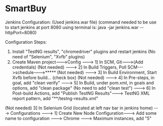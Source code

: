 # SmartBuy 
Jenkins Configuration: 
(Used jenkins.war file)
(command needed to be use to start jenkins at port 8080 using terminal is: java -jar jenkins.war --httpPort=8080)


Configuration Steps:
1) Install "TestNG results", "chromedriver" plugins and restart jenkins (No need of "Selenium", "Xvfb" plugins)
2) Create Maven project--->Config
	---> 1] In SCM, Git--->(Add credentials)
	(Not needed) ---> 2] In Build Triggers, Poll SCM--->schedule--->*****
	(Not needed) ---> 3] In Build Environment, Start Xvfb before build... (check box)
	(Not needed) ---> 4] In Pre-steps, in goal, add "clean verify"
		     ---> 5] In Build, under pom.xml, in goals and options, add "clean package" (No need to add "clean test")
	             ---> 6] In Post-build Actions, add "Publish TestNG Results"---> TestNG XML report pattern, add "**/testng-results.xml"

(Not needed) 3] In Selenium Grid (located at left nav bar in jenkins home)
				---> Configurations
					---> 1] Create New Node Configuration---> Add some name to configuration
							---> Chrome ---> Maximum instances, add "5"
